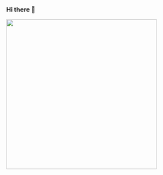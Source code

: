 ### Hi there 👋

<div align = "left">
  <img src = "https://github-readme-stats.vercel.app/api?username=true&count_private=true&show_icons=true&theme=react" width = "400">
</div>

<!--
**turbobabr/turbobabr** is a ✨ _special_ ✨ repository because its `README.md` (this file) appears on your GitHub profile.

Here are some ideas to get you started:

- 🔭 I’m currently working on ...
- 🌱 I’m currently learning ...
- 👯 I’m looking to collaborate on ...
- 🤔 I’m looking for help with ...
- 💬 Ask me about ...
- 📫 How to reach me: ...
- 😄 Pronouns: ...
- ⚡ Fun fact: ...
-->
